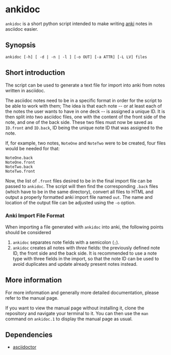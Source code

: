 # ankidoc

`ankidoc` is a short python script intended to make writing
[anki](https://apps.ankiweb.net) notes in asciidoc easier.

## Synopsis

```
ankidoc [-h] [ -d | -n | -l ] [-o OUT] [-a ATTR] [-L LV] files
```

## Short introduction

The script can be used to generate a text file for import into anki from notes
written in asciidoc.

The asciidoc notes need to be in a specific format in order for the script to
be able to work with them; The idea is that each note -- or at least each of the
notes the user wants to have in one deck -- is assigned a unique ID. It is then
split into two asciidoc files, one with the content of the front side of the
note, and one of the back side. These two files must now be saved as `ID.front`
and `ID.back`, ID being the unique note ID that was assigned to the note.

If, for example, two notes, `NoteOne` and `NoteTwo` were to be created, four
files would be needed for that:

```
NoteOne.back
NoteOne.front
NoteTwo.back
NoteTwo.front
```

Now, the list of `.front` files desired to be in the final import file can be
passed to `ankidoc`. The script will then find the corresponding `.back` files
(which have to be in the same directory), convert all files to HTML and output
a properly formatted anki import file named `out`. The name and location of the
output file can be adjusted using the `-o` option.

### Anki Import File Format

When importing a file generated with `ankidoc` into anki, the following points
should be considered

1. `ankidoc` separates note fields with a semicolon (`;`).
2. `ankidoc` creates all notes with *three* fields: the previously defined note
   ID, the front side and the back side. It is recommended to use a note type
   with three fields in the import, so that the note ID can be used to avoid
   duplicates and update already present notes instead.

## More information

For more information and generally more detailed documentation, please refer to
the manual page.

If you want to view the manual page without installing it, clone the repository
and navigate your terminal to it. You can then use the `man` command on
`ankidoc.1` to display the manual page as usual.

## Dependencies

* [asciidoctor](https://docs.asciidoctor.org/asciidoctor/latest/)

